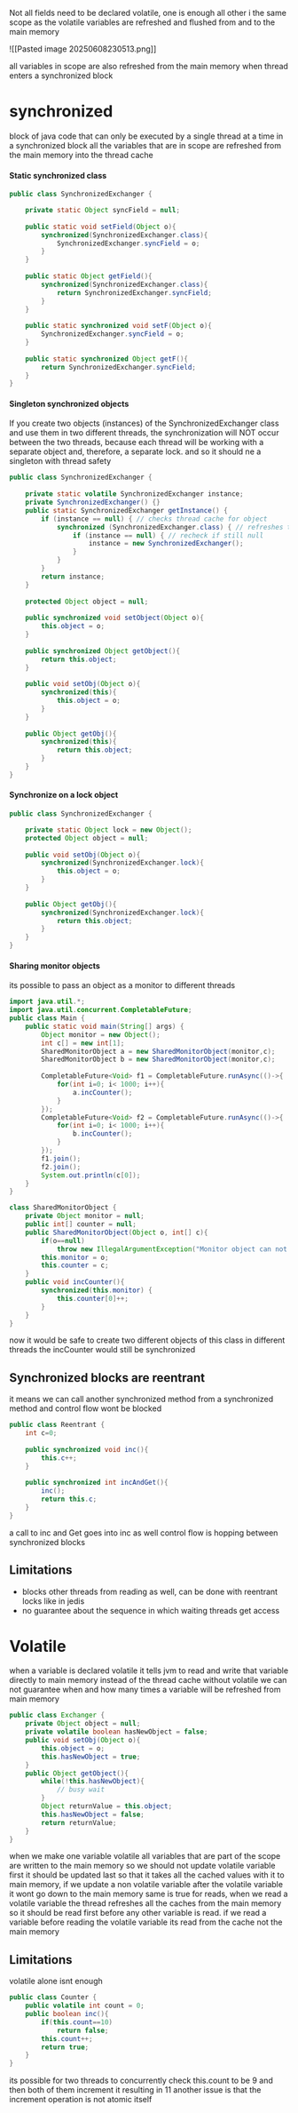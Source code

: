 Not all fields need to be declared volatile, one is enough all other i the same scope as the volatile variables are refreshed and flushed from and to the main memory

![[Pasted image 20250608230513.png]]

all variables in scope are also refreshed from the main memory when thread enters a synchronized block
# synchronized
block of java code that can only be executed by a single thread at a time
in a synchronized block all the variables that are in scope are refreshed from the main memory into the thread cache


#### Static synchronized class
```java
public class SynchronizedExchanger {

	private static Object syncField = null;
	
	public static void setField(Object o){
		synchronized(SynchronizedExchanger.class){
			SynchronizedExchanger.syncField = o;
		}
	}
	
	public static Object getField(){
		synchronized(SynchronizedExchanger.class){
			return SynchronizedExchanger.syncField;
		}
	}
	
	public static synchronized void setF(Object o){
		SynchronizedExchanger.syncField = o;
	}
	
	public static synchronized Object getF(){
		return SynchronizedExchanger.syncField;
	}
}
```

#### Singleton synchronized objects
If you create two objects (instances) of the SynchronizedExchanger class and use them in two different threads, the synchronization will NOT occur between the two threads, because each thread will be working with a separate object and, therefore, a separate lock.
and so it should ne a singleton with thread safety
```java
public class SynchronizedExchanger {
	
	private static volatile SynchronizedExchanger instance;
	private SynchronizedExchanger() {}
	public static SynchronizedExchanger getInstance() { 
		if (instance == null) { // checks thread cache for object
			synchronized (SynchronizedExchanger.class) { // refreshes thread cache from main memory
				if (instance == null) { // recheck if still null
					instance = new SynchronizedExchanger(); 
				} 
			} 
		} 
		return instance; 
	}
	
	protected Object object = null;
	
	public synchronized void setObject(Object o){
		this.object = o;
	}
	
	public synchronized Object getObject(){
		return this.object;
	}
	
	public void setObj(Object o){
		synchronized(this){
			this.object = o;
		}
	}
	
	public Object getObj(){
		synchronized(this){
			return this.object;
		}
	}
}
```

#### Synchronize on a lock object
```java
public class SynchronizedExchanger {

	private static Object lock = new Object();
	protected Object object = null;
	
	public void setObj(Object o){
		synchronized(SynchronizedExchanger.lock){
			this.object = o;
		}
	}
	
	public Object getObj(){
		synchronized(SynchronizedExchanger.lock){
			return this.object;
		}
	}
}
```

#### Sharing monitor objects
its possible to pass an object as a monitor to different threads
```java
import java.util.*;
import java.util.concurrent.CompletableFuture;
public class Main {
    public static void main(String[] args) {
        Object monitor = new Object();
		int c[] = new int[1];
		SharedMonitorObject a = new SharedMonitorObject(monitor,c);
		SharedMonitorObject b = new SharedMonitorObject(monitor,c);
		
		CompletableFuture<Void> f1 = CompletableFuture.runAsync(()->{
			for(int i=0; i< 1000; i++){
				a.incCounter();
			}
		});
		CompletableFuture<Void> f2 = CompletableFuture.runAsync(()->{
			for(int i=0; i< 1000; i++){
				b.incCounter();
			}
		});
		f1.join();
		f2.join();
        System.out.println(c[0]);
    }
}

class SharedMonitorObject {
	private Object monitor = null;
	public int[] counter = null;
	public SharedMonitorObject(Object o, int[] c){
		if(o==null)
			throw new IllegalArgumentException("Monitor object can not be null");
		this.monitor = o;
		this.counter = c;
	}
	public void incCounter(){
		synchronized(this.monitor) {
			this.counter[0]++;
		}
	}
}
```
now it would be safe to create two different objects of this class in different threads the incCounter would still be synchronized

## Synchronized blocks are reentrant
it means we can call another synchronized method from a synchronized method and control flow wont be blocked

```java
public class Reentrant {
	int c=0;
	
	public synchronized void inc(){
		this.c++;
	}
	
	public synchronized int incAndGet(){
		inc();
		return this.c;
	}
}
```

a call to inc and Get goes into inc as well control flow is hopping between synchronized blocks

## Limitations
- blocks other threads from reading as well, can be done with reentrant locks like in jedis
- no guarantee about the sequence in which waiting threads get access

# Volatile
when a variable is declared volatile it tells jvm to read and write that variable directly to main memory instead of the thread cache
without volatile we can not guarantee when and how many times a variable will be refreshed from main memory
```java
public class Exchanger {
	private Object object = null;
	private volatile boolean hasNewObject = false;
	public void setObj(Object o){
		this.object = o;
		this.hasNewObject = true;
	}
	public Object getObject(){
		while(!this.hasNewObject){
			// busy wait
		}
		Object returnValue = this.object;
		this.hasNewObject = false;
		return returnValue;
	}
}
```

when we make one variable volatile all variables that are part of the scope are written to the main memory
so we should not update volatile variable first it should be updated last so that it takes all the cached values with it to main memory, if we update a non volatile variable after the volatile variable it wont go down to the main memory
same is true for reads, when we read a volatile variable the thread refreshes all the caches from the main memory so it should be read first before any other variable is read. if we read a variable before reading the volatile variable its read from the cache not the main memory

## Limitations
volatile alone isnt enough
```java
public class Counter {
	public volatile int count = 0;
	public boolean inc(){
		if(this.count==10)
			return false;
		this.count++;
		return true;
	}
}
```
its possible for two threads to concurrently check this.count to be 9 and then both of them increment it resulting in 11
another issue is that the increment operation is not atomic itself